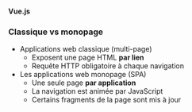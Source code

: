 #### Vue.js
### Classique vs monopage

* Applications web classique (multi-page)
  * Exposent une page HTML **par lien**
  * Requête HTTP obligatoire à chaque navigation
* Les applications web monopage (SPA)
  * Une seule page **par application**
  * La navigation est animée par JavaScript
  * Certains fragments de la page sont mis à jour
